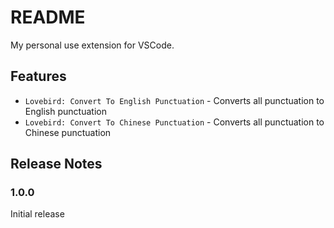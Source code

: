 # README

My personal use extension for VSCode.

## Features

- `Lovebird: Convert To English Punctuation` - Converts all punctuation to English punctuation
- `Lovebird: Convert To Chinese Punctuation` - Converts all punctuation to Chinese punctuation

## Release Notes

### 1.0.0

Initial release 
